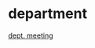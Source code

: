 # department

[dept. meeting](http://janboone.github.io/department/department_meeting_June_2024.html)

